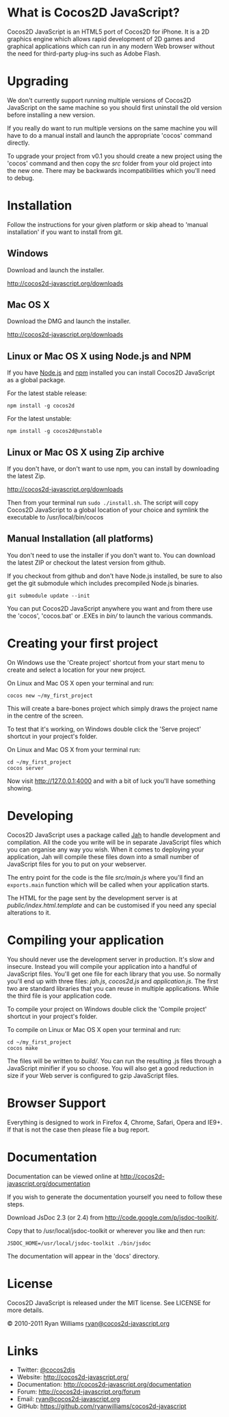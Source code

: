 What is Cocos2D JavaScript?
===========================

Cocos2D JavaScript is an HTML5 port of Cocos2D for iPhone.
It is a 2D graphics engine which allows rapid development of 2D games and
graphical applications which can run in any modern Web browser without the need
for third-party plug-ins such as Adobe Flash.

Upgrading
=========

We don't currently support running multiple versions of Cocos2D JavaScript on
the same machine so you should first uninstall the old version before installing
a new version.

If you really do want to run multiple versions on the same machine you will
have to do a manual install and launch the appropriate 'cocos' command
directly.

To upgrade your project from v0.1 you should create a new project using the
'cocos' command and then copy the _src_ folder from your old project into the
new one. There may be backwards incompatibilities which you'll need to debug.

Installation
============

Follow the instructions for your given platform or skip ahead to 'manual
installation' if you want to install from git.

Windows
-------

Download and launch the installer.

<http://cocos2d-javascript.org/downloads>

Mac OS X
--------

Download the DMG and launch the installer.

<http://cocos2d-javascript.org/downloads>

Linux or Mac OS X using Node.js and NPM
---------------------------------------

If you have [Node.js][nodejs] and [npm][npm] installed you can install Cocos2D
JavaScript as a global package.

For the latest stable release:

    npm install -g cocos2d

For the latest unstable:

    npm install -g cocos2d@unstable

Linux or Mac OS X using Zip archive
-----------------------------------

If you don't have, or don't want to use npm, you can install by downloading the
latest Zip.

<http://cocos2d-javascript.org/downloads>

Then from your terminal run `sudo ./install.sh`. The script will copy Cocos2D
JavaScript to a global location of your choice and symlink the executable to
/usr/local/bin/cocos

Manual Installation (all platforms)
-----------------------------------

You don't need to use the installer if you don't want to. You can download the
latest ZIP or checkout the latest version from github.

If you checkout from github and don't have Node.js installed, be sure to also
get the git submodule which includes precompiled Node.js binaries.

    git submodule update --init

You can put Cocos2D JavaScript anywhere you want and from there use the
'cocos', 'cocos.bat' or .EXEs in _bin/_ to launch the various commands.

Creating your first project
===========================

On Windows use the 'Create project' shortcut from your start menu to create and
select a location for your new project.

On Linux and Mac OS X open your terminal and run:

    cocos new ~/my_first_project

This will create a bare-bones project which simply draws the project name in the
centre of the screen.

To test that it's working, on Windows double click the 'Serve project' shortcut
in your project's folder.

On Linux and Mac OS X from your terminal run:

    cd ~/my_first_project
    cocos server

Now visit http://127.0.0.1:4000 and with a bit of luck you'll have something
showing.

Developing
==========

Cocos2D JavaScript uses a package called [Jah][jah] to handle development and
compilation. All the code you write will be in separate JavaScript files which
you can organise any way you wish. When it comes to deploying your application,
Jah will compile these files down into a small number of JavaScript files for
you to put on your webserver.

The entry point for the code is the file _src/main.js_ where you'll find an
`exports.main` function which will be called when your application starts.

The HTML for the page sent by the development server is at
_public/index.html.template_ and can be customised if you need any special
alterations to it.

Compiling your application
==========================

You should never use the development server in production. It's slow and
insecure. Instead you will compile your application into a handful of
JavaScript files. You'll get one file for each library that you use. So
normally you'll end up with three files: _jah.js_, _cocos2d.js_ and
_application.js_. The first two are standard libraries that you can reuse in
multiple applications. While the third file is your application code.

To compile your project on Windows double click the 'Compile project' shortcut in your
project's folder.

To compile on Linux or Mac OS X open your terminal and run:

    cd ~/my_first_project
    cocos make

The files will be written to _build/_. You can run the resulting .js files
through a JavaScript minifier if you so choose. You will also get a good
reduction in size if your Web server is configured to gzip JavaScript files.

Browser Support
===============

Everything is designed to work in Firefox 4, Chrome, Safari, Opera and IE9+. If
that is not the case then please file a bug report.

Documentation
=============

Documentation can be viewed online at <http://cocos2d-javascript.org/documentation>

If you wish to generate the documentation yourself you need to follow these steps.

Download JsDoc 2.3 (or 2.4) from <http://code.google.com/p/jsdoc-toolkit/>.

Copy that to /usr/local/jsdoc-toolkit or wherever you like and then run:

    JSDOC_HOME=/usr/local/jsdoc-toolkit ./bin/jsdoc

The documentation will appear in the 'docs' directory.

License
=======

Cocos2D JavaScript is released under the MIT license. See LICENSE for more details.

© 2010-2011 Ryan Williams <ryan@cocos2d-javascript.org>

Links
=====

* Twitter: [@cocos2djs](http://twitter.com/cocos2djs)
* Website: <http://cocos2d-javascript.org/>
* Documentation: <http://cocos2d-javascript.org/documentation>
* Forum: <http://cocos2d-javascript.org/forum>
* Email: <ryan@cocos2d-javascript.org>
* GitHub: <https://github.com/ryanwilliams/cocos2d-javascript>


[jah]: https://github.com/ryanwilliams/jah
[nodejs]: http://nodejs.org
[npm]: http://npmjs.org
